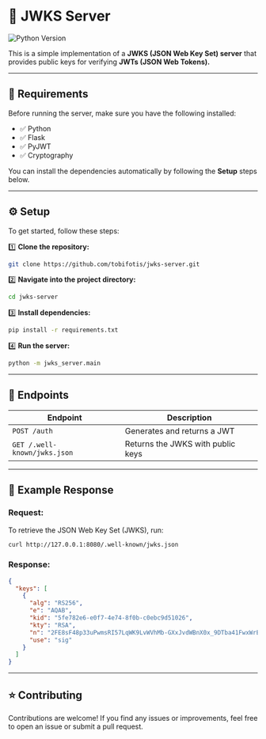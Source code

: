 # 📌 JWKS Server 
![Python Version](https://img.shields.io/badge/python-blue) 

This is a simple implementation of a **JWKS (JSON Web Key Set) server** that provides public keys for verifying **JWTs (JSON Web Tokens).** 

---

## 📌 Requirements

Before running the server, make sure you have the following installed:
- ✅ Python
- ✅ Flask
- ✅ PyJWT
- ✅ Cryptography

You can install the dependencies automatically by following the **Setup** steps below.

--- 

## ⚙️ Setup 
To get started, follow these steps: 

1️⃣ **Clone the repository:** 
```bash
git clone https://github.com/tobifotis/jwks-server.git
```
2️⃣ **Navigate into the project directory:** 
```bash 
cd jwks-server
```
3️⃣ **Install dependencies:** 
```bash 
pip install -r requirements.txt
```
4️⃣ **Run the server:** 
```bash 
python -m jwks_server.main
```

--- 

## 📡 Endpoints 
| **Endpoint** | **Description** | 
|--------------------------------------|-------------------------------------------| 
| `POST /auth` | Generates and returns a JWT | 
| `GET /.well-known/jwks.json` | Returns the JWKS with public keys | 

--- 

## 📌 Example Response 
### **Request:** 
To retrieve the JSON Web Key Set (JWKS), run: 
```bash 
curl http://127.0.0.1:8080/.well-known/jwks.json
```

### **Response:** 
```json 
{
  "keys": [
    {
      "alg": "RS256",
      "e": "AQAB",
      "kid": "5fe782e6-e0f7-4e74-8f0b-c0ebc9d51026",
      "kty": "RSA",
      "n": "2FE8sF48p33uPwmsRI57LqWK9LvWVhMb-GXxJvdWBnX0x_9DTba41FwxWrE9aP-SeHpK70svXrmUrIKXAK52Gg75OfAa_Zuso1aRxOICZsS-NUJCJSLLaok0ytqzued-d2mcdYj8ADqsSB4dpwXpdzyLoV5YVeksS8FMaW_lINZM7Z_bJNi7M1EJ_-0oyfa8Y9M5jnBGFdMlSL5HsUelFH49ZkYcNzTfGW7xZnEmGF63vm7RxGWqbz5Joa0BhyxfDeU2Ky71dWNU0tVZ7AdqGBOhmr-NjuTZs_nBRmYLBaIwU1PALruSg1B17pzFTpTpNQZLw7_QDSmIfZhwjoWGaQ",
      "use": "sig"
    }
  ]
}

```

--- 

## ⭐ Contributing 
Contributions are welcome! If you find any issues or improvements, feel free to open an issue or submit a pull request.
